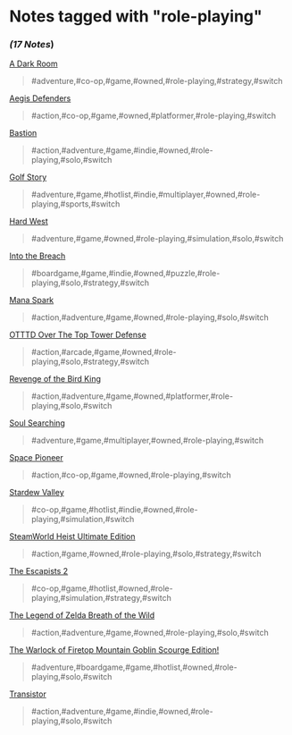 # Notes tagged with "role-playing"

### _(17 Notes_)

[A Dark Room](./../A%20Dark%20Room.html)
> #adventure,#co-op,#game,#owned,#role-playing,#strategy,#switch

[Aegis Defenders](./../Aegis%20Defenders.html)
> #action,#co-op,#game,#owned,#platformer,#role-playing,#switch

[Bastion](./../Bastion.html)
> #action,#adventure,#game,#indie,#owned,#role-playing,#solo,#switch

[Golf Story](./../Golf%20Story.html)
> #adventure,#game,#hotlist,#indie,#multiplayer,#owned,#role-playing,#sports,#switch

[Hard West](./../Hard%20West.html)
> #adventure,#game,#owned,#role-playing,#simulation,#solo,#switch

[Into the Breach](./../Into%20the%20Breach.html)
> #boardgame,#game,#indie,#owned,#puzzle,#role-playing,#solo,#strategy,#switch

[Mana Spark](./../Mana%20Spark.html)
> #action,#adventure,#game,#owned,#role-playing,#solo,#switch

[OTTTD Over The Top Tower Defense](./../OTTTD%20Over%20The%20Top%20Tower%20Defense.html)
> #action,#arcade,#game,#owned,#role-playing,#solo,#strategy,#switch

[Revenge of the Bird King](./../Revenge%20of%20the%20Bird%20King.html)
> #action,#adventure,#game,#owned,#platformer,#role-playing,#solo,#switch

[Soul Searching](./../Soul%20Searching.html)
> #adventure,#game,#multiplayer,#owned,#role-playing,#switch

[Space Pioneer](./../Space%20Pioneer.html)
> #action,#co-op,#game,#owned,#role-playing,#switch

[Stardew Valley](./../Stardew%20Valley.html)
> #co-op,#game,#hotlist,#indie,#owned,#role-playing,#simulation,#switch

[SteamWorld Heist Ultimate Edition](./../SteamWorld%20Heist%20Ultimate%20Edition.html)
> #action,#game,#owned,#role-playing,#solo,#strategy,#switch

[The Escapists 2](./../The%20Escapists%202.html)
> #co-op,#game,#hotlist,#owned,#role-playing,#simulation,#strategy,#switch

[The Legend of Zelda Breath of the Wild](./../The%20Legend%20of%20Zelda%20Breath%20of%20the%20Wild.html)
> #action,#adventure,#game,#owned,#role-playing,#solo,#switch

[The Warlock of Firetop Mountain Goblin Scourge Edition!](./../The%20Warlock%20of%20Firetop%20Mountain%20Goblin%20Scourge%20Edition!.html)
> #adventure,#boardgame,#game,#hotlist,#owned,#role-playing,#solo,#switch

[Transistor](./../Transistor.html)
> #action,#adventure,#game,#indie,#owned,#role-playing,#solo,#switch


